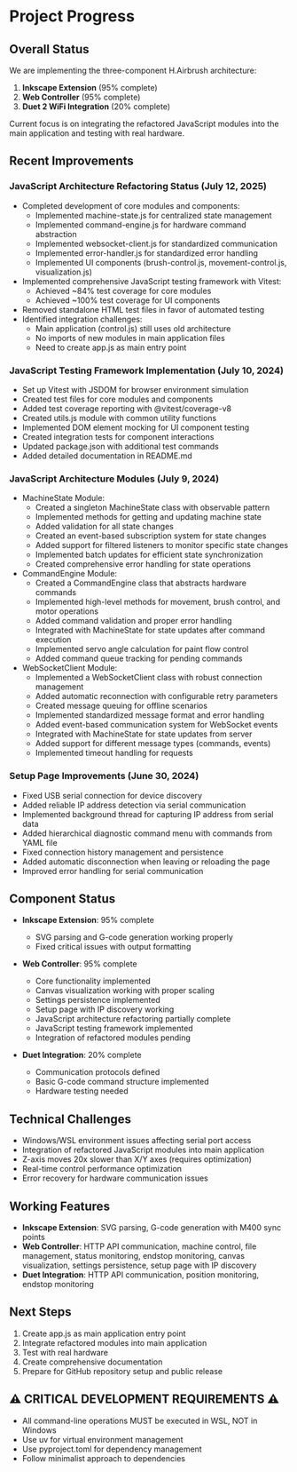 # Project Progress

## Overall Status
We are implementing the three-component H.Airbrush architecture:
1. **Inkscape Extension** (95% complete)
2. **Web Controller** (95% complete)
3. **Duet 2 WiFi Integration** (20% complete)

Current focus is on integrating the refactored JavaScript modules into the main application and testing with real hardware.

## Recent Improvements

### JavaScript Architecture Refactoring Status (July 12, 2025)
- Completed development of core modules and components:
  - Implemented machine-state.js for centralized state management
  - Implemented command-engine.js for hardware command abstraction
  - Implemented websocket-client.js for standardized communication
  - Implemented error-handler.js for standardized error handling
  - Implemented UI components (brush-control.js, movement-control.js, visualization.js)
- Implemented comprehensive JavaScript testing framework with Vitest:
  - Achieved ~84% test coverage for core modules
  - Achieved ~100% test coverage for UI components
- Removed standalone HTML test files in favor of automated testing
- Identified integration challenges:
  - Main application (control.js) still uses old architecture
  - No imports of new modules in main application files
  - Need to create app.js as main entry point

### JavaScript Testing Framework Implementation (July 10, 2024)
- Set up Vitest with JSDOM for browser environment simulation
- Created test files for core modules and components
- Added test coverage reporting with @vitest/coverage-v8
- Created utils.js module with common utility functions
- Implemented DOM element mocking for UI component testing
- Created integration tests for component interactions
- Updated package.json with additional test commands
- Added detailed documentation in README.md

### JavaScript Architecture Modules (July 9, 2024)
- MachineState Module:
  - Created a singleton MachineState class with observable pattern
  - Implemented methods for getting and updating machine state
  - Added validation for all state changes
  - Created an event-based subscription system for state changes
  - Added support for filtered listeners to monitor specific state changes
  - Implemented batch updates for efficient state synchronization
  - Created comprehensive error handling for state operations
- CommandEngine Module:
  - Created a CommandEngine class that abstracts hardware commands
  - Implemented high-level methods for movement, brush control, and motor operations
  - Added command validation and proper error handling
  - Integrated with MachineState for state updates after command execution
  - Implemented servo angle calculation for paint flow control
  - Added command queue tracking for pending commands
- WebSocketClient Module:
  - Implemented a WebSocketClient class with robust connection management
  - Added automatic reconnection with configurable retry parameters
  - Created message queuing for offline scenarios
  - Implemented standardized message format and error handling
  - Added event-based communication system for WebSocket events
  - Integrated with MachineState for state updates from server
  - Added support for different message types (commands, events)
  - Implemented timeout handling for requests

### Setup Page Improvements (June 30, 2024)
- Fixed USB serial connection for device discovery
- Added reliable IP address detection via serial communication
- Implemented background thread for capturing IP address from serial data
- Added hierarchical diagnostic command menu with commands from YAML file
- Fixed connection history management and persistence
- Added automatic disconnection when leaving or reloading the page
- Improved error handling for serial communication

## Component Status
- **Inkscape Extension**: 95% complete
  - SVG parsing and G-code generation working properly
  - Fixed critical issues with output formatting
  
- **Web Controller**: 95% complete
  - Core functionality implemented
  - Canvas visualization working with proper scaling
  - Settings persistence implemented
  - Setup page with IP discovery working
  - JavaScript architecture refactoring partially complete
  - JavaScript testing framework implemented
  - Integration of refactored modules pending
  
- **Duet Integration**: 20% complete
  - Communication protocols defined
  - Basic G-code command structure implemented
  - Hardware testing needed

## Technical Challenges
- Windows/WSL environment issues affecting serial port access
- Integration of refactored JavaScript modules into main application
- Z-axis moves 20x slower than X/Y axes (requires optimization)
- Real-time control performance optimization
- Error recovery for hardware communication issues

## Working Features
- **Inkscape Extension**: SVG parsing, G-code generation with M400 sync points
- **Web Controller**: HTTP API communication, machine control, file management, status monitoring, endstop monitoring, canvas visualization, settings persistence, setup page with IP discovery
- **Duet Integration**: HTTP API communication, position monitoring, endstop monitoring

## Next Steps
1. Create app.js as main application entry point
2. Integrate refactored modules into main application
3. Test with real hardware
4. Create comprehensive documentation
5. Prepare for GitHub repository setup and public release

## ⚠️ CRITICAL DEVELOPMENT REQUIREMENTS ⚠️
- All command-line operations MUST be executed in WSL, NOT in Windows
- Use uv for virtual environment management
- Use pyproject.toml for dependency management
- Follow minimalist approach to dependencies 